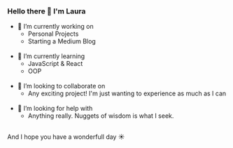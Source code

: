 ### Hello there 👋 I'm Laura



- 🔭 I’m currently working on 
  - Personal Projects
  - Starting a Medium Blog
   <br/>
- 🌱 I’m currently learning
  - JavaScript & React
  - OOP
   <br/>
- 👯 I’m looking to collaborate on
  - Any exciting project! I'm just wanting to experience as much as I can
   <br/>
- 🤔 I’m looking for help with
  - Anything really. Nuggets of wisdom is what I seek.

 <br/>
And I hope you have a wonderfull day ☀️
